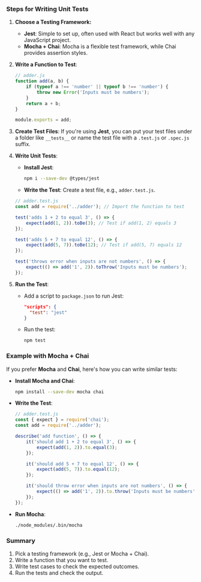 ### Steps for Writing Unit Tests

1. **Choose a Testing Framework:**
   - **Jest**: Simple to set up, often used with React but works well with any JavaScript project.
   - **Mocha + Chai**: Mocha is a flexible test framework, while Chai provides assertion styles.

2. **Write a Function to Test**: 

   ```javascript
   // adder.js
   function add(a, b) {
       if (typeof a !== 'number' || typeof b !== 'number') {
           throw new Error('Inputs must be numbers');
       }
       return a + b;
   }

   module.exports = add;
   ```

3. **Create Test Files**: 
   If you're using **Jest**, you can put your test files under a folder like `__tests__` or name the test file with a `.test.js` or `.spec.js` suffix.


4. **Write Unit Tests**: 
  
   - **Install Jest**:
     ```bash
     npm i --save-dev @types/jest
     ```

   - **Write the Test**: Create a test file, e.g., `adder.test.js`.

   ```javascript
   // adder.test.js
   const add = require('../adder'); // Import the function to test

   test('adds 1 + 2 to equal 3', () => {
       expect(add(1, 2)).toBe(3); // Test if add(1, 2) equals 3
   });

   test('adds 5 + 7 to equal 12', () => {
       expect(add(5, 7)).toBe(12); // Test if add(5, 7) equals 12
   });

   test('throws error when inputs are not numbers', () => {
       expect(() => add('1', 2)).toThrow('Inputs must be numbers');
   });
   ```

5. **Run the Test**:
   - Add a script to `package.json` to run Jest:
     ```json
     "scripts": {
       "test": "jest"
     }
     ```

   - Run the test:
     ```bash
     npm test
     ```
   

### Example with Mocha + Chai

If you prefer **Mocha** and **Chai**, here's how you can write similar tests:

- **Install Mocha and Chai**:
  ```bash
  npm install --save-dev mocha chai
  ```

- **Write the Test**:
  ```javascript
  // adder.test.js
  const { expect } = require('chai');
  const add = require('../adder');

  describe('add function', () => {
      it('should add 1 + 2 to equal 3', () => {
          expect(add(1, 2)).to.equal(3);
      });

      it('should add 5 + 7 to equal 12', () => {
          expect(add(5, 7)).to.equal(12);
      });

      it('should throw error when inputs are not numbers', () => {
          expect(() => add('1', 2)).to.throw('Inputs must be numbers');
      });
  });
  ```

- **Run Mocha**:
  ```bash
  ./node_modules/.bin/mocha
  ```

### Summary
1. Pick a testing framework (e.g., Jest or Mocha + Chai).
2. Write a function that you want to test.
3. Write test cases to check the expected outcomes.
4. Run the tests and check the output.

